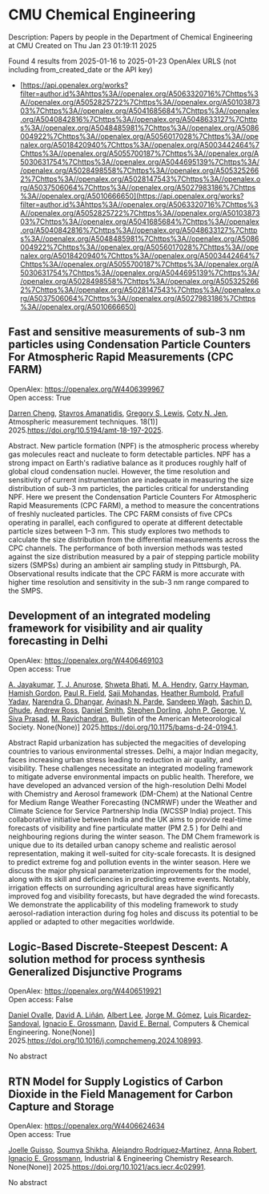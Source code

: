# CMU Chemical Engineering
Description: Papers by people in the Department of Chemical Engineering at CMU
Created on Thu Jan 23 01:19:11 2025

Found 4 results from 2025-01-16 to 2025-01-23
OpenAlex URLS (not including from_created_date or the API key)
- [https://api.openalex.org/works?filter=author.id%3Ahttps%3A//openalex.org/A5063320716%7Chttps%3A//openalex.org/A5052825722%7Chttps%3A//openalex.org/A5010387303%7Chttps%3A//openalex.org/A5041685684%7Chttps%3A//openalex.org/A5040842816%7Chttps%3A//openalex.org/A5048633127%7Chttps%3A//openalex.org/A5048485981%7Chttps%3A//openalex.org/A5086004922%7Chttps%3A//openalex.org/A5056017028%7Chttps%3A//openalex.org/A5018420940%7Chttps%3A//openalex.org/A5003442464%7Chttps%3A//openalex.org/A5055700187%7Chttps%3A//openalex.org/A5030631754%7Chttps%3A//openalex.org/A5044695139%7Chttps%3A//openalex.org/A5028498558%7Chttps%3A//openalex.org/A5053252662%7Chttps%3A//openalex.org/A5028147543%7Chttps%3A//openalex.org/A5037506064%7Chttps%3A//openalex.org/A5027983186%7Chttps%3A//openalex.org/A5010666650](https://api.openalex.org/works?filter=author.id%3Ahttps%3A//openalex.org/A5063320716%7Chttps%3A//openalex.org/A5052825722%7Chttps%3A//openalex.org/A5010387303%7Chttps%3A//openalex.org/A5041685684%7Chttps%3A//openalex.org/A5040842816%7Chttps%3A//openalex.org/A5048633127%7Chttps%3A//openalex.org/A5048485981%7Chttps%3A//openalex.org/A5086004922%7Chttps%3A//openalex.org/A5056017028%7Chttps%3A//openalex.org/A5018420940%7Chttps%3A//openalex.org/A5003442464%7Chttps%3A//openalex.org/A5055700187%7Chttps%3A//openalex.org/A5030631754%7Chttps%3A//openalex.org/A5044695139%7Chttps%3A//openalex.org/A5028498558%7Chttps%3A//openalex.org/A5053252662%7Chttps%3A//openalex.org/A5028147543%7Chttps%3A//openalex.org/A5037506064%7Chttps%3A//openalex.org/A5027983186%7Chttps%3A//openalex.org/A5010666650)

## Fast and sensitive measurements of sub-3 nm particles using Condensation Particle Counters For Atmospheric Rapid Measurements (CPC FARM)   

OpenAlex: https://openalex.org/W4406399967    
Open access: True
    
[Darren Cheng](https://openalex.org/A5015910436), [Stavros Amanatidis](https://openalex.org/A5059174925), [Gregory S. Lewis](https://openalex.org/A5010557193), [Coty N. Jen](https://openalex.org/A5055700187), Atmospheric measurement techniques. 18(1)] 2025.https://doi.org/10.5194/amt-18-197-2025.
    
Abstract. New particle formation (NPF) is the atmospheric process whereby gas molecules react and nucleate to form detectable particles. NPF has a strong impact on Earth's radiative balance as it produces roughly half of global cloud condensation nuclei. However, the time resolution and sensitivity of current instrumentation are inadequate in measuring the size distribution of sub-3 nm particles, the particles critical for understanding NPF. Here we present the Condensation Particle Counters For Atmospheric Rapid Measurements (CPC FARM), a method to measure the concentrations of freshly nucleated particles. The CPC FARM consists of five CPCs operating in parallel, each configured to operate at different detectable particle sizes between 1–3 nm. This study explores two methods to calculate the size distribution from the differential measurements across the CPC channels. The performance of both inversion methods was tested against the size distribution measured by a pair of stepping particle mobility sizers (SMPSs) during an ambient air sampling study in Pittsburgh, PA. Observational results indicate that the CPC FARM is more accurate with higher time resolution and sensitivity in the sub-3 nm range compared to the SMPS.    

    

## Development of an integrated modeling framework for visibility and air quality forecasting in Delhi   

OpenAlex: https://openalex.org/W4406469103    
Open access: True
    
[A. Jayakumar](https://openalex.org/A5031219711), [T. J. Anurose](https://openalex.org/A5043185000), [Shweta Bhati](https://openalex.org/A5029184991), [M. A. Hendry](https://openalex.org/A5011012036), [Garry Hayman](https://openalex.org/A5086314018), [Hamish Gordon](https://openalex.org/A5086004922), [Paul R. Field](https://openalex.org/A5114374113), [Saji Mohandas](https://openalex.org/A5002232943), [Heather Rumbold](https://openalex.org/A5006134427), [Prafull Yadav](https://openalex.org/A5059089792), [Narendra G. Dhangar](https://openalex.org/A5066512642), [Avinash N. Parde](https://openalex.org/A5028865641), [Sandeep Wagh](https://openalex.org/A5043977253), [Sachin D. Ghude](https://openalex.org/A5088486272), [Andrew Ross](https://openalex.org/A5008969073), [Daniel Smith](https://openalex.org/A5077766374), [Stephen Dorling](https://openalex.org/A5053571570), [John P. George](https://openalex.org/A5108553690), [V. Siva Prasad](https://openalex.org/A5101416278), [M. Ravichandran](https://openalex.org/A5050366159), Bulletin of the American Meteorological Society. None(None)] 2025.https://doi.org/10.1175/bams-d-24-0194.1.
    
Abstract Rapid urbanization has subjected the megacities of developing countries to various environmental stresses. Delhi, a major Indian megacity, faces increasing urban stress leading to reduction in air quality, and visibility. These challenges necessitate an integrated modeling framework to mitigate adverse environmental impacts on public health. Therefore, we have developed an advanced version of the high-resolution Delhi Model with Chemistry and Aerosol framework (DM-Chem) at the National Centre for Medium Range Weather Forecasting (NCMRWF) under the Weather and Climate Science for Service Partnership India (WCSSP India) project. This collaborative initiative between India and the UK aims to provide real-time forecasts of visibility and fine particulate matter (PM 2.5 ) for Delhi and neighbouring regions during the winter season. The DM Chem framework is unique due to its detailed urban canopy scheme and realistic aerosol representation, making it well-suited for city-scale forecasts. It is designed to predict extreme fog and pollution events in the winter season. Here we discuss the major physical parameterization improvements for the model, along with its skill and deficiencies in predicting extreme events. Notably, irrigation effects on surrounding agricultural areas have significantly improved fog and visibility forecasts, but have degraded the wind forecasts. We demonstrate the applicability of this modeling framework to study aerosol-radiation interaction during fog holes and discuss its potential to be applied or adapted to other megacities worldwide.    

    

## Logic-Based Discrete-Steepest Descent: A solution method for process synthesis Generalized Disjunctive Programs   

OpenAlex: https://openalex.org/W4406519921    
Open access: False
    
[Daniel Ovalle](https://openalex.org/A5067396423), [David A. Liñán](https://openalex.org/A5000130135), [Albert Lee](https://openalex.org/A5100701961), [Jorge M. Gómez](https://openalex.org/A5077662305), [Luis Ricardez‐Sandoval](https://openalex.org/A5043725286), [Ignacio E. Grossmann](https://openalex.org/A5056017028), [David E. Bernal](https://openalex.org/A5010174244), Computers & Chemical Engineering. None(None)] 2025.https://doi.org/10.1016/j.compchemeng.2024.108993.
    
No abstract    

    

## RTN Model for Supply Logistics of Carbon Dioxide in the Field Management for Carbon Capture and Storage   

OpenAlex: https://openalex.org/W4406624634    
Open access: True
    
[Joelle Guisso](https://openalex.org/A5115952044), [Soumya Shikha](https://openalex.org/A5115952045), [Alejandro Rodríguez‐Martínez](https://openalex.org/A5016511431), [Anna Robert](https://openalex.org/A5013387021), [Ignacio E. Grossmann](https://openalex.org/A5056017028), Industrial & Engineering Chemistry Research. None(None)] 2025.https://doi.org/10.1021/acs.iecr.4c02991.
    
No abstract    

    
